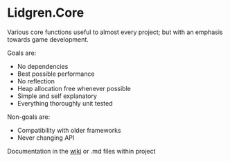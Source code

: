 # Lidgren.Core
Various core functions useful to almost every project; but with an emphasis towards game development.

Goals are:
* No dependencies
* Best possible performance
* No reflection
* Heap allocation free whenever possible
* Simple and self explanatory
* Everything thoroughly unit tested

Non-goals are:
* Compatibility with older frameworks
* Never changing API

Documentation in the [wiki](https://github.com/lidgren/Lidgren.Core/wiki) or .md files within project

